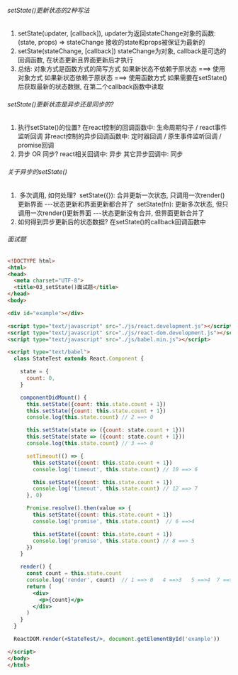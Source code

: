 ###### setState()更新状态的2种写法

1. setState(updater, [callback]),
           updater为返回stateChange对象的函数: (state, props) => stateChange
           接收的state和props被保证为最新的
2. setState(stateChange, [callback])
           stateChange为对象,
           callback是可选的回调函数, 在状态更新且界面更新后才执行
3.  总结:
           对象方式是函数方式的简写方式
               如果新状态不依赖于原状态 ===> 使用对象方式
               如果新状态依赖于原状态 ===> 使用函数方式
           如果需要在setState()后获取最新的状态数据, 在第二个callback函数中读取

###### setState()更新状态是异步还是同步的?

1. 执行setState()的位置?
             在react控制的回调函数中: 生命周期勾子 / react事件监听回调
             非react控制的异步回调函数中: 定时器回调 / 原生事件监听回调 / promise回调
2.  异步 OR 同步?
             react相关回调中: 异步
             其它异步回调中: 同步

######   关于异步的setState()

1. ​      多次调用, 如何处理?
   ​          setState({}): 合并更新一次状态, 只调用一次render()更新界面 ---状态更新和界面更新都合并了
   ​          setState(fn): 更新多次状态, 但只调用一次render()更新界面  ---状态更新没有合并, 但界面更新合并了
2. 如何得到异步更新后的状态数据?
             在setState()的callback回调函数中 

###### 面试题

```html
<!DOCTYPE html>
<html>
<head>
  <meta charset="UTF-8">
  <title>03_setState()面试题</title>
</head>
<body>

<div id="example"></div>

<script type="text/javascript" src="./js/react.development.js"></script>
<script type="text/javascript" src="./js/react-dom.development.js"></script>
<script type="text/javascript" src="./js/babel.min.js"></script>

<script type="text/babel">
  class StateTest extends React.Component {

    state = {
      count: 0,
    }

    componentDidMount() {
      this.setState({count: this.state.count + 1})
      this.setState({count: this.state.count + 1})
      console.log(this.state.count) // 2 ==> 0

      this.setState(state => ({count: state.count + 1}))
      this.setState(state => ({count: state.count + 1}))
      console.log(this.state.count) // 3 ==> 0

      setTimeout(() => {
        this.setState({count: this.state.count + 1})
        console.log('timeout', this.state.count) // 10 ==> 6

        this.setState({count: this.state.count + 1})
        console.log('timeout', this.state.count) // 12 ==> 7
      }, 0)

      Promise.resolve().then(value => {
        this.setState({count: this.state.count + 1})
        console.log('promise', this.state.count)  // 6 ==>4

        this.setState({count: this.state.count + 1})
        console.log('promise', this.state.count) // 8 ==> 5
      })
    }

    render() {
      const count = this.state.count
      console.log('render', count)  // 1 ==> 0   4 ==>3   5 ==>4  7 ==>5  9 ==>6  11 ==>7
      return (
        <div>
          <p>{count}</p>
        </div>
      )
    }
  }

  ReactDOM.render(<StateTest/>, document.getElementById('example'))

</script>
</body>
</html>



```

